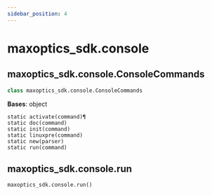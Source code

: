 ```yaml
---
sidebar_position: 4
---
```


# maxoptics_sdk.console

## maxoptics_sdk.console.ConsoleCommands

```py
class maxoptics_sdk.console.ConsoleCommands
```

__Bases__: object

    static activate(command)¶
    static doc(command)
    static init(command)
    static linuxpre(command)
    static new(parser)
    static run(command)

## maxoptics_sdk.console.run


```py
maxoptics_sdk.console.run()
```